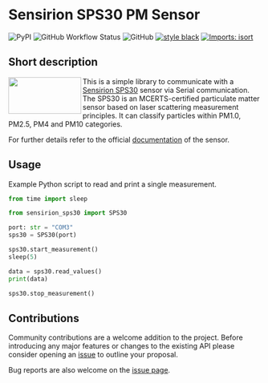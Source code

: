 # Sensirion SPS30 PM Sensor

![PyPI](https://img.shields.io/pypi/v/sensirion-sps30?style=flat-square)
![GitHub Workflow Status](https://img.shields.io/github/workflow/status/MMartin09/sensirion-sps30/lint?style=flat-square)
![GitHub](https://img.shields.io/github/license/MMartin09/sensirion-sps30?style=flat-square)
[![style black](https://img.shields.io/badge/Style-Black-black.svg?style=flat-square)](https://github.com/ambv/black)
[![Imports: isort](https://img.shields.io/badge/%20imports-isort-%231674b1?style=flat-square&labelColor=ef8336)](https://pycqa.github.io/isort/)

## Short description

<a href="https://sensirion.com/images/scale/1200x750/com-sensirion-master/portfolio/series/image/4df6fc7a-b697-493b-aa0f-f203ba562e11.png">
    <img src="https://sensirion.com/images/scale/1200x750/com-sensirion-master/portfolio/series/image/4df6fc7a-b697-493b-aa0f-f203ba562e11.png" align="left" height="73" width="145" >
</a>  

This is a simple library to communicate with a [Sensirion SPS30](https://sensirion.com/products/catalog/SPS30/) sensor via Serial communication. 
The SPS30 is an MCERTS-certified particulate matter sensor based on laser scattering measurement principles. 
It can classify particles within PM1.0, PM2.5, PM4 and PM10 categories. 

For further details refer to the official [documentation](https://sensirion.com/media/documents/8600FF88/616542B5/Sensirion_PM_Sensors_Datasheet_SPS30.pdf) of the sensor.

## Usage

Example Python script to read and print a single measurement.

```python
from time import sleep

from sensirion_sps30 import SPS30

port: str = "COM3"
sps30 = SPS30(port)

sps30.start_measurement()
sleep(5)

data = sps30.read_values()
print(data)

sps30.stop_measurement()
```

## Contributions

Community contributions are a welcome addition to the project. 
Before introducing any major features or changes to the existing API please consider opening an [issue](https://github.com/MMartin09/sensirion-sps30/issues) to outline your proposal.

Bug reports are also welcome on the [issue page](https://github.com/MMartin09/sensirion-sps30/issues).

